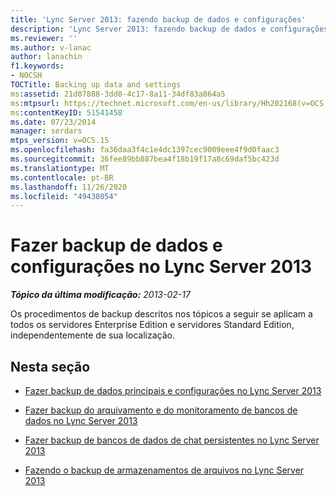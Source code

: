 ```yaml
---
title: 'Lync Server 2013: fazendo backup de dados e configurações'
description: 'Lync Server 2013: fazendo backup de dados e configurações.'
ms.reviewer: ''
ms.author: v-lanac
author: lanachin
f1.keywords:
- NOCSH
TOCTitle: Backing up data and settings
ms:assetid: 21d07888-3dd0-4c17-8a11-34df83a864a5
ms:mtpsurl: https://technet.microsoft.com/en-us/library/Hh202168(v=OCS.15)
ms:contentKeyID: 51541458
ms.date: 07/23/2014
manager: serdars
mtps_version: v=OCS.15
ms.openlocfilehash: fa36daa3f4c1e4dc1397cec9009eee4f9d0faac3
ms.sourcegitcommit: 36fee89bb887bea4f18b19f17a8c69daf5bc423d
ms.translationtype: MT
ms.contentlocale: pt-BR
ms.lasthandoff: 11/26/2020
ms.locfileid: "49438054"
---
```

# <a name="backing-up-data-and-settings-in-lync-server-2013"></a>Fazer backup de dados e configurações no Lync Server 2013

<div data-xmlns="http://www.w3.org/1999/xhtml">

<div class="topic" data-xmlns="http://www.w3.org/1999/xhtml" data-msxsl="urn:schemas-microsoft-com:xslt" data-cs="https://msdn.microsoft.com/">

<div data-asp="https://msdn2.microsoft.com/asp">



</div>

<div id="mainSection">

<div id="mainBody">

<span> </span>

_**Tópico da última modificação:** 2013-02-17_

Os procedimentos de backup descritos nos tópicos a seguir se aplicam a todos os servidores Enterprise Edition e servidores Standard Edition, independentemente de sua localização.

<div>

## <a name="in-this-section"></a>Nesta seção

  - [Fazer backup de dados principais e configurações no Lync Server 2013](lync-server-2013-backing-up-core-data-and-settings.md)

  - [Fazer backup do arquivamento e do monitoramento de bancos de dados no Lync Server 2013](lync-server-2013-backing-up-archiving-and-monitoring-databases.md)

  - [Fazer backup de bancos de dados de chat persistentes no Lync Server 2013](lync-server-2013-backing-up-persistent-chat-databases.md)

  - [Fazendo o backup de armazenamentos de arquivos no Lync Server 2013](lync-server-2013-backing-up-file-stores.md)

</div>

</div>

<span> </span>

</div>

</div>

</div>

